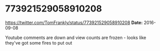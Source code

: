 # 773921529058910208
https://twitter.com/TomFrankly/status/773921529058910208
**Date:** 2016-09-08

Youtube comments are down and view counts are frozen - looks like they've got some fires to put out
